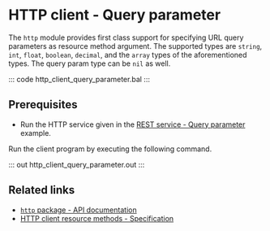 # HTTP client - Query parameter

The `http` module provides first class support for specifying URL query parameters as resource method argument. The supported types are `string`, `int`, `float`, `boolean`, `decimal`, and the `array` types of the aforementioned types. The query param type can be `nil` as well.

::: code http_client_query_parameter.bal :::

## Prerequisites
- Run the HTTP service given in the [REST service - Query parameter](/learn/by-example/http-query-parameter/) example.

Run the client program by executing the following command.

::: out http_client_query_parameter.out :::

## Related links
- [`http` package - API documentation](https://lib.ballerina.io/ballerina/http/latest/)
- [HTTP client resource methods - Specification](/spec/http/#2423-resource-methods)
